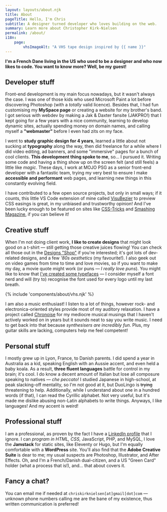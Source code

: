 ```yaml
---
layout: layouts/about.njk
title: About
pageTitle: Hello, I'm Chris
subtitle: A designer turned developer who loves building on the web.
summary: Learn more about Christopher Kirk-Nielsen
permalink: /about/
i18n:
    page:
        vhsImageAlt: "A VHS tape design inspired by {{ name }}"
---
```


**I'm a <span class="about-country" data-flag="🇫🇷" data-icon="🥖">French</span> <span class="about-country" data-flag="🇩🇰" data-icon="🧱">Dane</span> living in the <span class="about-country" data-flag="🇺🇸" data-icon="🏈">US</span> who used to be a designer and who now likes to code. You want to know more? Well, be my guest!**

## Developer stuff

Front-end development is my main focus nowadays, but it wasn't always the case. I was one of those kids who used Microsoft Paint a lot before discovering Photoshop (with a *totally* valid licence). Besides that, I had fun customising my **MySpace page** or creating a website for my brother's band. I got serious with webdev by making a Jak & Daxter fansite (JAKPRO!) that I kept going for a few years with a nice community, learning to develop dynamic sites, actually spending money on domain names, and calling myself a **"webmaster"** before I even had zits on my face.

I went to **study graphic design for 4 years**, learned a little about not sucking at **typography** along the way, then did freelance for a while where I did video editing, ad banners, and some "immersive" pages for a bunch of cool clients. **This development thing spoke to me**, so… I pursued it. Writing some code and having a thing show up on the screen felt (and still feels) a little like <em class="about-emoji" data-emoji="✨">magic</em>. These days, I work at MOJO PSG as a senior front-end developer with a fantastic team, trying my very best to ensure I make **accessible and performant** web pages, and learning new things in this constantly evolving field.

I have contributed to a few open source projects, but only in small ways; if it counts, this little VS Code extension of mine called [VisuBezier](https://marketplace.visualstudio.com/items?itemName=chriskirknielsen.visubezier) to preview CSS easings is great, in my unbiased and trustworthy opinion! And I've been lucky enough to be featured on sites like [CSS-Tricks](https://css-tricks.com/author/chriskirknielsen/) and [Smashing Magazine](https://www.smashingmagazine.com/author/chriskirknielsen/), if you can believe it!

## Creative stuff

When I'm not doing client work, **I like to create designs** that might look good on a t-shirt — still getting those creative juices flowing! You can check all those out in the [Designs "Shop"](/designs/) if you're interested; it's got lots of dev-related designs, and a few <em class="about-emoji" data-emoji="🌴">'80s aesthetics</em> (my favourite!). I also geek out on video games from time to time and love movies, so if you want to make my day, a movie quote might work (or puns — *I really love puns*). You might like to know that [I've created some typefaces](/fonts/) — I consider myself a font nerd and will (try to) recognise the font used for every logo until my last breath.

{% include 'components/about/vhs.njk' %}

I am also a music enthusiast! I listen to a lot of things, however rock- and electronica-oriented styles provide most of my auditory relaxation. I have a project called [Chronoise](https://chronoise.com) for my mediocre musical musings that I haven't actively worked on in years but it sounds neat to say you write music. I need to get back into that because *synthesisers are incredibly fun*. Plus, my guitar skills are lacking, computers help me feel competent!

## Personal stuff

I mostly grew up in Lyon, France, to Danish parents. I did spend a year in Australia as a kid, speaking English with an Aussie accent, and even held a baby koala. As a result, **three fluent languages** battle for control in my brain; it's cool. I do know a decent amount of Italian but lose all composure speaking to natives — <em lang="it" class="about-emoji" data-emoji="🤌">che peccato!</em> I studied Japanese in high-school, at peak slacking-off mentality, so I'm not good at it, but DuoLingo is ~~trying~~ threatening to help. Additionally, while I understand about one in a hundred words (if that), I can read the Cyrillic alphabet. Not very useful, but it's made me dislike abusing non-Latin alphabets to write things. Anyways, I like languages! And my accent is weird!

## Professional stuff

I am a professional, as proven by the fact I have a [LinkedIn profile](https://www.linkedin.com/in/chriskirknielsen/) that I ignore. I can *program in HTML, CSS,* JavaScript, PHP, and MySQL, I love the **Jamstack** for static sites, like Eleventy or Hugo, but I'm equally comfortable with a **WordPress** site. You'll also find that the **Adobe Creative Suite** is dear to me; my usual suspects are Photoshop, Illustrator, and After Effects. Oh, and I'm a French/Danish dual-citizen, and a US "Green Card" holder (what a process that is!), and… that about covers it.

## Fancy a chat?

You can email me if needed at `chriskirknielsen[at]gmail[dot]com` — unknown phone numbers calling me are the bane of my existence, thus written communication is preferred!